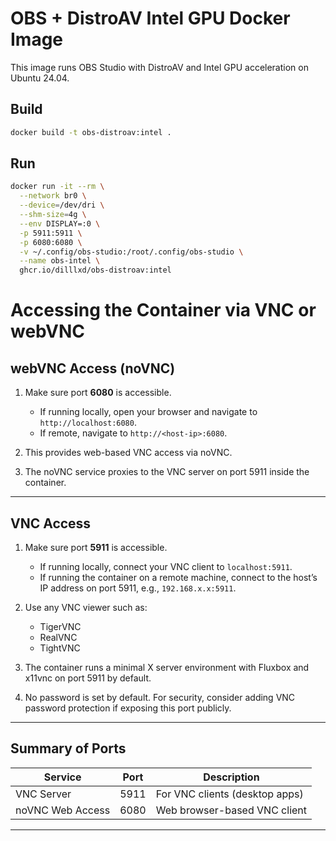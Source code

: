 # OBS + DistroAV Intel GPU Docker Image

This image runs OBS Studio with DistroAV and Intel GPU acceleration on Ubuntu 24.04.

## Build

```bash
docker build -t obs-distroav:intel .
```

## Run

```bash
docker run -it --rm \
  --network br0 \
  --device=/dev/dri \
  --shm-size=4g \
  --env DISPLAY=:0 \
  -p 5911:5911 \
  -p 6080:6080 \
  -v ~/.config/obs-studio:/root/.config/obs-studio \
  --name obs-intel \
  ghcr.io/dilllxd/obs-distroav:intel
```

# Accessing the Container via VNC or webVNC

## webVNC Access (noVNC)

1. Make sure port **6080** is accessible.
   - If running locally, open your browser and navigate to `http://localhost:6080`.
   - If remote, navigate to `http://<host-ip>:6080`.

2. This provides web-based VNC access via noVNC.

3. The noVNC service proxies to the VNC server on port 5911 inside the container.

---

## VNC Access

1. Make sure port **5911** is accessible.
   - If running locally, connect your VNC client to `localhost:5911`.
   - If running the container on a remote machine, connect to the host’s IP address on port 5911, e.g., `192.168.x.x:5911`.

2. Use any VNC viewer such as:
   - TigerVNC
   - RealVNC
   - TightVNC

3. The container runs a minimal X server environment with Fluxbox and x11vnc on port 5911 by default.

4. No password is set by default. For security, consider adding VNC password protection if exposing this port publicly.

---

## Summary of Ports

| Service          | Port | Description                       |
|------------------|------|---------------------------------|
| VNC Server       | 5911 | For VNC clients (desktop apps)  |
| noVNC Web Access | 6080 | Web browser-based VNC client    |

---